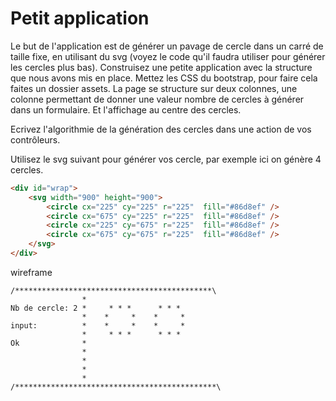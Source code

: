 # Petit application
Le but de l'application est de générer un pavage de cercle dans un carré de taille fixe, en utilisant du svg (voyez le code qu'il faudra utiliser pour générer les cercles plus bas).
Construisez une petite application avec la structure que nous avons mis en place. Mettez les CSS du bootstrap, pour faire cela faites un dossier assets. La page se structure sur deux colonnes, une colonne permettant de donner une valeur nombre de cercles à générer dans un formulaire. Et l'affichage au centre des cercles.

Ecrivez l'algorithmie de la génération des cercles dans une action de vos contrôleurs.

Utilisez le svg suivant pour générer vos cercle, par exemple ici on génère 4 cercles.

```html
<div id="wrap">
	<svg width="900" height="900">
		<circle cx="225" cy="225" r="225"  fill="#86d8ef" />
		<circle cx="675" cy="225" r="225"  fill="#86d8ef" />
		<circle cx="225" cy="675" r="225"  fill="#86d8ef" />
		<circle cx="675" cy="675" r="225"  fill="#86d8ef" />
	</svg>
</div>
```

wireframe

```
/********************************************\
				*  
Nb de cercle: 2	*     * * *      * * * 
				*    *     *    *     *
input:         	*    *     *    *     *
               	*     * * *      * * * 
Ok	 			*
				*
				*
				*
				*
/*********************************************\

```
